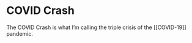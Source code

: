# COVID Crash

The COVID Crash is what I&rsquo;m calling the triple crisis of the [[COVID-19]] pandemic.

